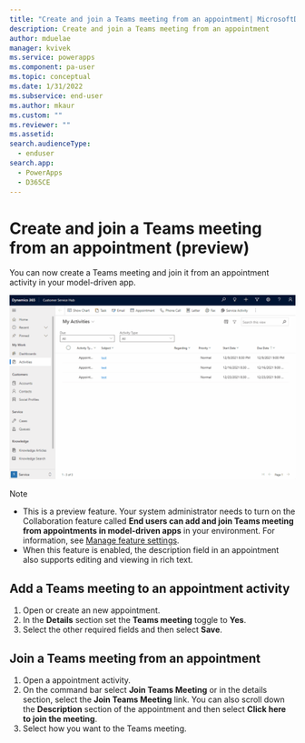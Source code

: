 ```yaml
---
title: "Create and join a Teams meeting from an appointment| MicrosoftDocs"
description: Create and join a Teams meeting from an appointment
author: mduelae
manager: kvivek
ms.service: powerapps
ms.component: pa-user
ms.topic: conceptual
ms.date: 1/31/2022
ms.subservice: end-user
ms.author: mkaur
ms.custom: ""
ms.reviewer: ""
ms.assetid: 
search.audienceType: 
  - enduser
search.app: 
  - PowerApps
  - D365CE
---
```

# Create and join a Teams meeting from an appointment (preview)

You can now create a Teams meeting and join it from an appointment activity in your model-driven app.

![The diagram shows how to add a Teams meeting to an appointment and then join the meeting.](media/teams-meeting.gif)

> [!NOTE]
> - This is a preview feature. Your system administrator needs to turn on the Collaboration feature called **End users can add and join Teams meeting from appointments in model-driven apps**  in your environment. For information, see [Manage feature settings](/power-platform/admin/settings-features).
> - When this feature is enabled, the description field in an appointment also supports editing and viewing in rich text.


## Add a Teams meeting to an appointment activity

1. Open or create an new appointment. 
2. In the **Details** section set the **Teams meeting** toggle to **Yes**.
3. Select the other required fields and then select **Save**.


## Join a Teams meeting from an appointment

1. Open a appointment activity. 
2. On the command bar select **Join Teams Meeting** or in the details section, select the **Join Teams Meeting** link. You can also scroll down the **Description** section of the appointment and then select **Click here to join the meeting**.
3. Select how you want to the Teams meeting.



